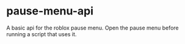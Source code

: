 # pause-menu-api
A basic api for the roblox pause menu.
Open the pause menu before running a script that uses it.
